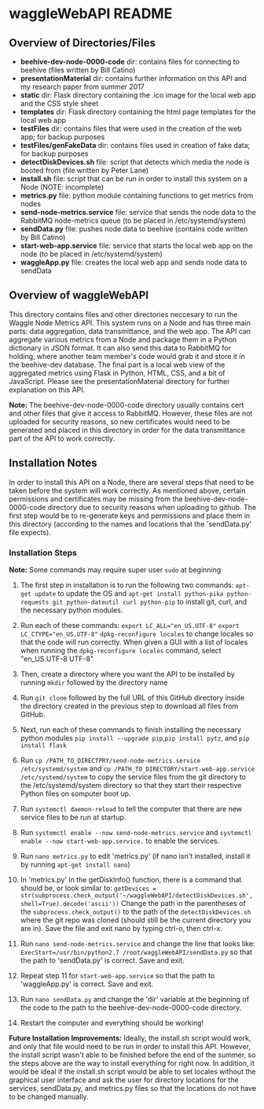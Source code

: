 # waggleWebAPI README

## Overview of Directories/Files

* **beehive-dev-node-0000-code** dir: contains files for connecting to beehive (files written by Bill Catino)
* **presentationMaterial** dir: contains further information on this API and my research paper from summer 2017
* **static** dir: Flask directory containing the .ico image for the local web app and the CSS style sheet
* **templates** dir: Flask directory containing the html page templates for the local web app
* **testFiles** dir: contains files that were used in the creation of the web app; for backup purposes
* **testFiles/genFakeData** dir: contains files used in creation of fake data; for backup purposes
* **detectDiskDevices.sh** file: script that detects which media the node is booted from (file written by Peter Lane)
* **install.sh** file: script that can be run in order to install this system on a Node (NOTE: incomplete)
* **metrics.py** file: python module containing functions to get metrics from nodes
* **send-node-metrics.service** file: service that sends the node data to the RabbitMQ node-metrics queue (to be placed in /etc/systemd/system)
* **sendData.py** file: pushes node data to beehive (contains code written by Bill Catino)
* **start-web-app.service** file: service that starts the local web app on the node (to be placed in /etc/systemd/system)
* **waggleApp.py** file: creates the local web app and sends node data to sendData

## Overview of waggleWebAPI
This directory contains files and other directories neccesary to run the Waggle Node Metrics API. This system runs on a Node and has three main parts: data aggregation, data transmittance, and the web app. The API can aggregate various metrics from a Node and package them in a Python dictionary in JSON format. It can also send this data to RabbitMQ for holding, where another team member's code would grab it and store it in the beehive-dev database. The final part is a local web view of the aggregated metrics using Flask in Python, HTML, CSS, and a bit of JavaScript. Please see the presentationMaterial directory for further explanation on this API.

**Note:** The beehive-dev-node-0000-code directory usually contains cert and other files that give it access to RabbitMQ. However, these files are not uploaded for security reasons, so new certificates would need to be generated and placed in this directory in order for the data transmittance part of the API to work correctly.

## Installation Notes
In order to install this API on a Node, there are several steps that need to be taken before the system will work correctly. As mentioned above, certain permissions and certificates may be missing from the beehive-dev-node-0000-code directory due to security reasons when uploading to github. The first step would be to re-generate keys and permissions and place them in this directory (according to the names and locations that the 'sendData.py' file expects).

### Installation Steps
**Note:** Some commands may require super user `sudo` at beginning

1. The first step in installation is to run the following two commands: `apt-get update` to update the OS and 
   `apt-get install python-pika python-requests git python-dateutil curl python-pip` to install git, curl, and the necessary    python modules.

2. Run each of these commands:
   `export LC_ALL="en_US.UTF-8"`
   `export LC_CTYPE="en_US.UTF-8"`
   `dpkg-reconfigure locales`
   to change locales so that the code will run correctly.
   When given a GUI with a list of locales when running the `dpkg-reconfigure locales` command, select "en_US.UTF-8 UTF-8"

3. Then, create a directory where you want the API to be installed by running `mkdir` followed by the directory name

4. Run `git clone` followed by the full URL of this GitHub directory inside the directory created in the previous step to        download all files from GitHub.

5. Next, run each of these commands to finish installing the necessary python modules
   `pip install --upgrade pip`,`pip install pytz`, and `pip install flask` 
   
6. Run `cp /PATH_TO_DIRECTPRY/send-node-metrics.service /etc/systemd/system` and 
   `cp /PATH_TO_DIRECTORY/start-web-app.service /etc/systemd/system` to copy the service files from the git directory to        the /etc/systemd/system directory so that they start their respective Python files on somputer boot up.
   
7. Run `systemctl daemon-reload` to tell the computer that there are new service files to be run at startup.

8. Run `systemctl enable --now send-node-metrics.service` and `systemctl enable --now start-web-app.service.` to enable the      services.

9. Run `nano metrics.py` to edit 'metrics.py' (if nano isn't installed, install it by running `apt-get install nano`)

10. In 'metrics.py' in the getDiskInfo() function, there is a command that should be, or look similar to: 
   `getDevices = str(subprocess.check_output('~/waggleWebAPI/detectDiskDevices.sh', shell=True).decode('ascii'))`
   Change the path in the parentheses of the `subprocess.check_output()` to the path of the `detectDiskDevices.sh` where the    git repo was cloned (should still be the current directory you are in). Save the file and exit nano by typing ctrl-o, then    ctrl-x.
   
11. Run `nano send-node-metrics.service` and change the line that looks like: 
    `ExecStart=/usr/bin/python2.7 /root/waggleWebAPI/sendData.py` so that the path to 'sendData.py' is correct. Save and         exit.

12. Repeat step 11 for `start-web-app.service` so that the path to 'waggleApp.py' is correct. Save and exit.

13. Run `nano sendData.py` and change the 'dir' variable at the beginning of the code to the path to the                         beehive-dev-node-0000-code directory.

14. Restart the computer and everything should be working!


**Future Installation Improvements:** Ideally, the install.sh script would work, and only that file would need to be run in order to install this API. However, the install script wasn't able to be finished before the end of the summer, so the steps above are the way to install everything for right now. In addition, it would be ideal if the install.sh script would be able to set locales without the graphical user interface and ask the user for directory locations for the services, sendData.py, and metrics.py files so that the locations do not have to be changed manually.
